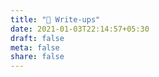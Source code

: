 ```yaml
---
title: "📝 Write-ups"
date: 2021-01-03T22:14:57+05:30
draft: false
meta: false
share: false
---
```


